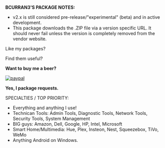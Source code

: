 **BCURRAN3'S PACKAGE NOTES:**

* v2.x is still considered pre-release/"experimental" (beta) and in active development.
* This package downloads the .ZIP file via a version specific URL. It should never fail unless the version is completely removed from the vendor website.

Like my packages? 

Find them useful?

**Want to buy me a beer?**

[![paypal](https://www.paypalobjects.com/en_US/i/btn/btn_donateCC_LG.gif)](https://www.paypal.com/cgi-bin/webscr?cmd=_s-xclick&hosted_button_id=4ECL3UCG5CGB6)

**Yes, I package requests.**

SPECIALTIES / TOP PRIORITY:
* Everything and anything I use!
* Technican Tools: Admin Tools, Diagnostic Tools, Network Tools, Security Tools, System Management
* BIG guys: Amazon, Dell, Google, HP, Intel, Microsoft
* Smart Home/Multimedia: Hue, Plex, Insteon, Nest, Squeezebox, TiVo, WeMo
* Anything Android on Windows.

